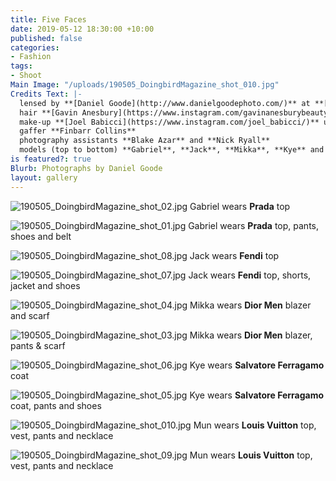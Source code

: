 ```yaml
---
title: Five Faces
date: 2019-05-12 18:30:00 +10:00
published: false
categories:
- Fashion
tags:
- Shoot
Main Image: "/uploads/190505_DoingbirdMagazine_shot_010.jpg"
Credits Text: |-
  lensed by **[Daniel Goode](http://www.danielgoodephoto.com/)** at **[The Artist Group](https://www.instagram.com/theartistgroup/)** fashion **[Miguel Urbina Tan](https://www.instagram.com/miguelurbinatan/)**
  hair **[Gavin Anesbury](https://www.instagram.com/gavinanesburybeauty/)** at **[Viviens](instagram.com/vivienscreative/)** using **[Hair Rituel by Sisley](https://www.instagram.com/hairrituelbysisley/)**
  make-up **[Joel Babicci](https://www.instagram.com/joel_babicci/)** using **[MAC](https://www.instagram.com/maccosmetics/)**
  gaffer **Finbarr Collins**
  photography assistants **Blake Azar** and **Nick Ryall**
  models (top to bottom) **Gabriel**, **Jack**, **Mikka**, **Kye** and **Mun** all at **[Kult](https://www.instagram.com/kultaustralia/)**
is featured?: true
Blurb: Photographs by Daniel Goode
layout: gallery
---
```


![190505_DoingbirdMagazine_shot_02.jpg](/uploads/190505_DoingbirdMagazine_shot_02.jpg)
Gabriel wears **Prada** top

![190505_DoingbirdMagazine_shot_01.jpg](/uploads/190505_DoingbirdMagazine_shot_01.jpg)
Gabriel wears **Prada** top, pants, shoes and belt

![190505_DoingbirdMagazine_shot_08.jpg](/uploads/190505_DoingbirdMagazine_shot_08.jpg)
Jack wears **Fendi** top

![190505_DoingbirdMagazine_shot_07.jpg](/uploads/190505_DoingbirdMagazine_shot_07.jpg)
Jack wears **Fendi** top, shorts, jacket and shoes

![190505_DoingbirdMagazine_shot_04.jpg](/uploads/190505_DoingbirdMagazine_shot_04.jpg)
Mikka wears **Dior Men** blazer and scarf

![190505_DoingbirdMagazine_shot_03.jpg](/uploads/190505_DoingbirdMagazine_shot_03.jpg)
Mikka wears **Dior Men** blazer, pants & scarf

![190505_DoingbirdMagazine_shot_06.jpg](/uploads/190505_DoingbirdMagazine_shot_06.jpg)
Kye wears **Salvatore Ferragamo** coat

![190505_DoingbirdMagazine_shot_05.jpg](/uploads/190505_DoingbirdMagazine_shot_05.jpg)
Kye wears **Salvatore Ferragamo** coat, pants and shoes

![190505_DoingbirdMagazine_shot_010.jpg](/uploads/190505_DoingbirdMagazine_shot_010.jpg)
Mun wears **Louis Vuitton** top, vest, pants and necklace

![190505_DoingbirdMagazine_shot_09.jpg](/uploads/190505_DoingbirdMagazine_shot_09.jpg)
Mun wears **Louis Vuitton** top, vest, pants and necklace